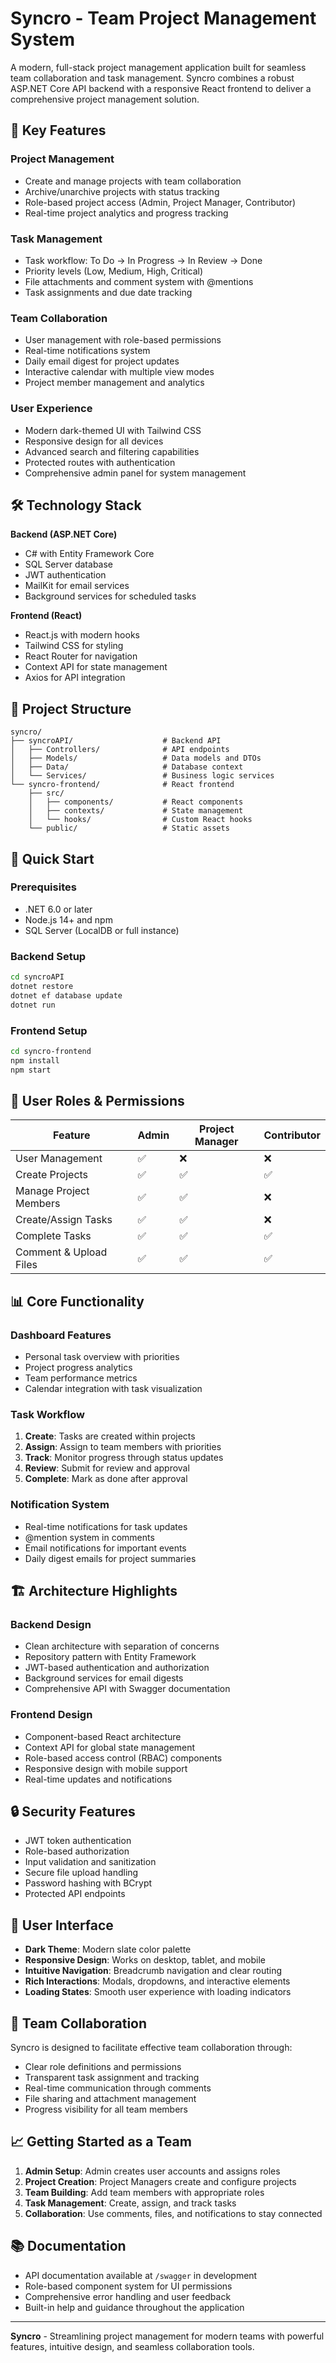 # Syncro - Team Project Management System

A modern, full-stack project management application built for seamless team collaboration and task management. Syncro combines a robust ASP.NET Core API backend with a responsive React frontend to deliver a comprehensive project management solution.

## 🚀 Key Features

### Project Management
- Create and manage projects with team collaboration
- Archive/unarchive projects with status tracking
- Role-based project access (Admin, Project Manager, Contributor)
- Real-time project analytics and progress tracking

### Task Management
- Task workflow: To Do → In Progress → In Review → Done
- Priority levels (Low, Medium, High, Critical)
- File attachments and comment system with @mentions
- Task assignments and due date tracking

### Team Collaboration
- User management with role-based permissions
- Real-time notifications system
- Daily email digest for project updates
- Interactive calendar with multiple view modes
- Project member management and analytics

### User Experience
- Modern dark-themed UI with Tailwind CSS
- Responsive design for all devices
- Advanced search and filtering capabilities
- Protected routes with authentication
- Comprehensive admin panel for system management

## 🛠️ Technology Stack

**Backend (ASP.NET Core)**
- C# with Entity Framework Core
- SQL Server database
- JWT authentication
- MailKit for email services
- Background services for scheduled tasks

**Frontend (React)**
- React.js with modern hooks
- Tailwind CSS for styling
- React Router for navigation
- Context API for state management
- Axios for API integration

## 📁 Project Structure

```
syncro/
├── syncroAPI/                    # Backend API
│   ├── Controllers/              # API endpoints
│   ├── Models/                   # Data models and DTOs
│   ├── Data/                     # Database context
│   └── Services/                 # Business logic services
└── syncro-frontend/              # React frontend
    ├── src/
    │   ├── components/           # React components
    │   ├── contexts/             # State management
    │   └── hooks/                # Custom React hooks
    └── public/                   # Static assets
```

## 🚦 Quick Start

### Prerequisites
- .NET 6.0 or later
- Node.js 14+ and npm
- SQL Server (LocalDB or full instance)

### Backend Setup
```bash
cd syncroAPI
dotnet restore
dotnet ef database update
dotnet run
```

### Frontend Setup
```bash
cd syncro-frontend
npm install
npm start
```

## 🔐 User Roles & Permissions

| Feature | Admin | Project Manager | Contributor |
|---------|-------|-----------------|-------------|
| User Management | ✅ | ❌ | ❌ |
| Create Projects | ✅ | ✅ | ✅ |
| Manage Project Members | ✅ | ✅ | ❌ |
| Create/Assign Tasks | ✅ | ✅ | ❌ |
| Complete Tasks | ✅ | ✅ | ✅ |
| Comment & Upload Files | ✅ | ✅ | ✅ |

## 📊 Core Functionality

### Dashboard Features
- Personal task overview with priorities
- Project progress analytics
- Team performance metrics
- Calendar integration with task visualization

### Task Workflow
1. **Create**: Tasks are created within projects
2. **Assign**: Assign to team members with priorities
3. **Track**: Monitor progress through status updates
4. **Review**: Submit for review and approval
5. **Complete**: Mark as done after approval

### Notification System
- Real-time notifications for task updates
- @mention system in comments
- Email notifications for important events
- Daily digest emails for project summaries

## 🏗️ Architecture Highlights

### Backend Design
- Clean architecture with separation of concerns
- Repository pattern with Entity Framework
- JWT-based authentication and authorization
- Background services for email digests
- Comprehensive API with Swagger documentation

### Frontend Design
- Component-based React architecture
- Context API for global state management
- Role-based access control (RBAC) components
- Responsive design with mobile support
- Real-time updates and notifications

## 🔒 Security Features

- JWT token authentication
- Role-based authorization
- Input validation and sanitization
- Secure file upload handling
- Password hashing with BCrypt
- Protected API endpoints

## 📱 User Interface

- **Dark Theme**: Modern slate color palette
- **Responsive Design**: Works on desktop, tablet, and mobile
- **Intuitive Navigation**: Breadcrumb navigation and clear routing
- **Rich Interactions**: Modals, dropdowns, and interactive elements
- **Loading States**: Smooth user experience with loading indicators

## 🤝 Team Collaboration

Syncro is designed to facilitate effective team collaboration through:
- Clear role definitions and permissions
- Transparent task assignment and tracking
- Real-time communication through comments
- File sharing and attachment management
- Progress visibility for all team members

## 📈 Getting Started as a Team

1. **Admin Setup**: Admin creates user accounts and assigns roles
2. **Project Creation**: Project Managers create and configure projects
3. **Team Building**: Add team members with appropriate roles
4. **Task Management**: Create, assign, and track tasks
5. **Collaboration**: Use comments, files, and notifications to stay connected

## 📚 Documentation

- API documentation available at `/swagger` in development
- Role-based component system for UI permissions
- Comprehensive error handling and user feedback
- Built-in help and guidance throughout the application

---

**Syncro** - Streamlining project management for modern teams with powerful features, intuitive design, and seamless collaboration tools.